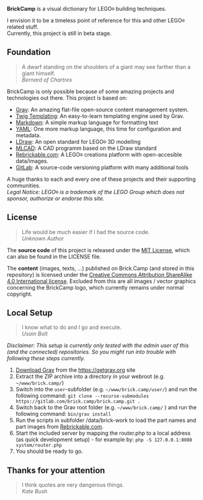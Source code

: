 **BrickCamp** is a visual dictionary for LEGO`®` building techniques.

I envision it to be a timeless point of reference for this and other LEGO`®` related stuff.  
Currently, this project is still in beta stage.


## Foundation
> A dwarf standing on the shoulders of a giant may see farther than a giant himself. <br>
> _Bernard of Chartres_

BrickCamp is only possible because of some amazing projects and technologies out there. This project is based on:

- [Grav](https://getgrav.org/): An amazing flat-file open-source content management system.
- [Twig Templating](http://twig.sensiolabs.org/): An easy-to-learn templating engine used by Grav.
- [Markdown](https://en.wikipedia.org/wiki/Markdown): A simple markup language for formatting text
- [YAML](http://yaml.org/): One more markup language, this time for configuration and metadata.
- [LDraw](http://www.ldraw.org/): An open standard for LEGO`®` 3D modelling
- [MLCAD](http://mlcad.lm-software.com/): A CAD programm based on the LDraw standard
- [Rebrickable.com](https://rebrickable.com/): A LEGO`®` creations platform with open-accesible data/images.
- [GitLab](http://gitlab.com/): A source-code versioning platform with many additional tools

A huge thanks to each and every one of these projects and their supporting communities.  
_Legal Notice: LEGO`®` is a trademark of the LEGO Group which does not sponsor, authorize or endorse this site._

## License
> Life would be much easier if I had the source code. <br>
> _Unknown Author_

The **source code** of this project is released under the [MIT License](https://choosealicense.com/licenses/mit/), which can also be found in the LICENSE file.

The **content** (images, texts, ...) published on Brick.Camp (and stored in this repository) is licensed under the [Creative Commons Attribution ShareAlike 4.0 International license](https://choosealicense.com/licenses/cc-by-sa-4.0/). Excluded from this are all images / vector graphics concerning the BrickCamp logo, which currently remains under normal copyright.


## Local Setup
> I know what to do and I go and execute. <br>
> _Usain Bolt_

_Disclaimer: This setup is currently only tested with the admin user of this (and the connected) repositories. So you might run into trouble with following these steps currently._

1. [Download Grav](http://getgrav.org/downloads) from the https://getgrav.org site
2. Extract the ZIP archive into a directory in your webroot (e.g. `~/www/brick.camp/`)
3. Switch into the `user`-subfolder (e.g. `~/www/brick.camp/user/`) and run the following command:
`git clone --recurse-submodules https://gitlab.com/brick.camp/brick.camp.git .`
4. Switch back to the Grav root folder (e.g. `~/www/brick.camp/` ) and run the following command:
`bin/grav install`
5. Run the scripts in subfolder /data/brick-work to load the part names and part images from [Rebrickable.com](https://rebrickable.com/downloads/).
6. Start the included server by mapping the router.php to a local address (as quick development setup) - for example by:
`php -S 127.0.0.1:8080 system/router.php`
7. You should be ready to go.

## Thanks for your attention
> I think quotes are very dangerous things. <br>
> _Kate Bush_